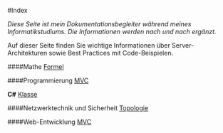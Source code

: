 #Index

*Diese Seite ist mein Dokumentationsbegleiter während meines Informatikstudiums. Die Informationen werden nach und nach ergänzt.*

Auf dieser Seite finden Sie wichtige Informationen über Server-Architekturen sowie Best Practices mit Code-Beispielen.

####Mathe
[Formel](https://eduardanderegg.ch/Mathe/Formeln/index.html)

####Programmierung
[MVC](https://eduardanderegg.ch/CS/MVC/index.html)

**C#**
[Klasse](https://eduardanderegg.ch/CS/Klasse/index.html)

####Netzwerktechnik und Sicherheit
[Topologie](https://eduardanderegg.ch/NetSec/Topologie/index.html)

####Web-Entwicklung
[MVC](https://eduardanderegg.ch/Server/MVC/index.html)

